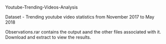 Youtube-Trending-Videos-Analysis 

Dataset - Trending youtube video statistics from November 2017 to May 2018

Observations.rar contains the output aand the other files associated with it.
Download and extract to view the results.


